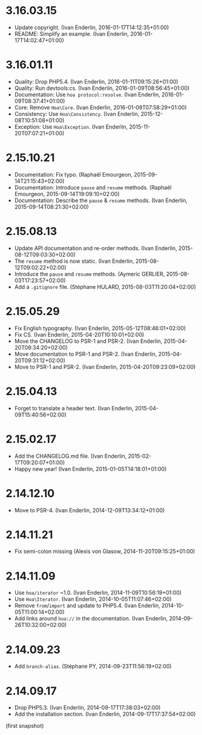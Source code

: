 # 3.16.03.15

  * Update copyright. (Ivan Enderlin, 2016-01-17T14:12:35+01:00)
  * README: Simplify an example. (Ivan Enderlin, 2016-01-17T14:02:47+01:00)

# 3.16.01.11

  * Quality: Drop PHP5.4. (Ivan Enderlin, 2016-01-11T09:15:26+01:00)
  * Quality: Run devtools:cs. (Ivan Enderlin, 2016-01-09T08:56:45+01:00)
  * Documentation: Use `hoa protocol:resolve`. (Ivan Enderlin, 2016-01-09T08:37:41+01:00)
  * Core: Remove `Hoa\Core`. (Ivan Enderlin, 2016-01-09T07:58:29+01:00)
  * Consistency: Use `Hoa\Consistency`. (Ivan Enderlin, 2015-12-08T10:51:08+01:00)
  * Exception: Use `Hoa\Exception`. (Ivan Enderlin, 2015-11-20T07:07:21+01:00)

# 2.15.10.21

  * Documentation: Fix typo. (Raphaël Emourgeon, 2015-09-14T21:15:43+02:00)
  * Documentation: Introduce `pause` and `resume` methods. (Raphaël Emourgeon, 2015-09-14T19:09:10+02:00)
  * Documentation: Describe the `pause` & `resume` methods. (Ivan Enderlin, 2015-09-14T08:21:30+02:00)

# 2.15.08.13

  * Update API documentation and re-order methods. (Ivan Enderlin, 2015-08-12T09:03:30+02:00)
  * The `resume` method is now static. (Ivan Enderlin, 2015-08-12T09:02:22+02:00)
  * Introduce the `pause` and `resume` methods. (Aymeric GERLIER, 2015-08-03T17:23:57+02:00)
  * Add a `.gitignore` file. (Stéphane HULARD, 2015-08-03T11:20:04+02:00)

# 2.15.05.29

  * Fix English typography. (Ivan Enderlin, 2015-05-12T08:46:01+02:00)
  * Fix CS. (Ivan Enderlin, 2015-04-20T10:10:01+02:00)
  * Move the CHANGELOG to PSR-1 and PSR-2. (Ivan Enderlin, 2015-04-20T09:34:20+02:00)
  * Move documentation to PSR-1 and PSR-2. (Ivan Enderlin, 2015-04-20T09:31:12+02:00)
  * Move to PSR-1 and PSR-2. (Ivan Enderlin, 2015-04-20T09:23:09+02:00)

# 2.15.04.13

  * Forget to translate a header text. (Ivan Enderlin, 2015-04-09T15:40:56+02:00)

# 2.15.02.17

  * Add the CHANGELOG.md file. (Ivan Enderlin, 2015-02-17T09:20:07+01:00)
  * Happy new year! (Ivan Enderlin, 2015-01-05T14:18:01+01:00)

# 2.14.12.10

  * Move to PSR-4. (Ivan Enderlin, 2014-12-09T13:34:12+01:00)

# 2.14.11.21

  * Fix semi-colon missing (Alexis von Glasow, 2014-11-20T09:15:25+01:00)

# 2.14.11.09

  * Use `hoa/iterator` ~1.0. (Ivan Enderlin, 2014-11-09T10:56:19+01:00)
  * Use `Hoa\Iterator`. (Ivan Enderlin, 2014-10-05T11:07:46+02:00)
  * Remove `from`/`import` and update to PHP5.4. (Ivan Enderlin, 2014-10-05T11:00:14+02:00)
  * Add links around `hoa://` in the documentation. (Ivan Enderlin, 2014-09-26T10:32:00+02:00)

# 2.14.09.23

  * Add `branch-alias`. (Stéphane PY, 2014-09-23T11:56:19+02:00)

# 2.14.09.17

  * Drop PHP5.3. (Ivan Enderlin, 2014-09-17T17:38:03+02:00)
  * Add the installation section. (Ivan Enderlin, 2014-09-17T17:37:54+02:00)

(first snapshot)
